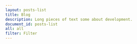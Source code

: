 ```yaml
---
layout: posts-list
title: Blog
description: Long pieces of text some about development.
document_id: posts-list
all: all
filter: Filter
---
```

